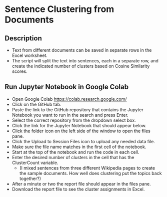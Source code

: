 # Sentence Clustering from Documents

## Description
* Text from different documents can be saved in separate rows in the Excel worksheet.
* The script will split the text into sentences, each in a separate row, and create the indicated number of clusters based on Cosine Similarity scores.

## Run Jupyter Notebook in Google Colab
* Open Google Colab https://colab.research.google.com/
* Click on the GitHub tab.
* Paste the link to the GitHub repository that contains the Jupyter Notebook you want to run in the search and press Enter.
* Select the correct repository from the dropdown select box.
* Click the link for the Jupyter Notebook that should appear below.
* Click the folder icon on the left side of the window to open the files pane.
* Click the Upload to Session Files icon to upload any needed data file.
* Make sure the file name matches in the first cell of the notebook.
* Start at the top of the notebook and run the code in each cell.
* Enter the desired number of clusters in the cell that has the ClusterCount variable.
  * (I mixed sentences from three different Wikipedia pages to create the sample documents. How well does clustering put the topics back together?)
* After a minute or two the report file should appear in the files pane.
* Download the report file to see the cluster assignments in Excel.
